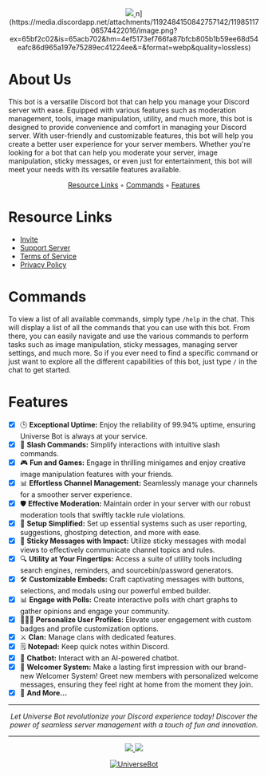 <div align="center">
      <a href="https://github.com/UniverseBot">
        <img src="[https://github.com/UniverseBot/.github/blob/master/images/Banner.pg" />
    </a>n](https://media.discordapp.net/attachments/1192484150842757142/1198511706574422016/image.png?ex=65bf2c02&is=65acb702&hm=4ef5173ef766fa87bfcb805b1b59ee68d54eafc86d965a197e75289ec41224ee&=&format=webp&quality=lossless)
</div>

# About Us

This bot is a versatile Discord bot that can help you manage your Discord server with ease. Equipped with various features such as moderation management, tools, image manipulation, utility, and much more, this bot is designed to provide convenience and comfort in managing your Discord server. With user-friendly and customizable features, this bot will help you create a better user experience for your server members. Whether you're looking for a bot that can help you moderate your server, image manipulation, sticky messages, or even just for entertainment, this bot will meet your needs with its versatile features available.
<p align="center">
  <a href="https://github.com/UniverseBot#resource-links">Resource Links</a>
  ◦
  <a href="https://github.com/UniverseBot#commands">Commands</a>
  ◦
  <a href="https://github.com/UniverseBot#features">Features</a>
</p>

# Resource Links
- [Invite](https://top.gg/bot/850704166359531520)
- [Support Server](https://discord.gg/Eeg4unAu6q)
- [Terms of Service](https://github.com/UniverseBot/Terms-of-Service)
- [Privacy Policy](https://github.com/UniverseBot/Privacy-Policy)

# Commands

To view a list of all available commands, simply type `/help` in the chat. This will display a list of all the commands that you can use with this bot. From there, you can easily navigate and use the various commands to perform tasks such as image manipulation, sticky messages, managing server settings, and much more. So if you ever need to find a specific command or just want to explore all the different capabilities of this bot, just type `/` in the chat to get started.

# Features
- [x] 🕒 **Exceptional Uptime:** Enjoy the reliability of 99.94% uptime, ensuring Universe Bot is always at your service.
- [x] 🧩 **Slash Commands:** Simplify interactions with intuitive slash commands.
- [x] 🎮 **Fun and Games:** Engage in thrilling minigames and enjoy creative image manipulation features with your friends.
- [x] 📊 **Effortless Channel Management:** Seamlessly manage your channels for a smoother server experience.
- [x] 🛡️ **Effective Moderation:** Maintain order in your server with our robust moderation tools that swiftly tackle rule violations.
- [x] 🔧 **Setup Simplified:** Set up essential systems such as user reporting, suggestions, ghostping detection, and more with ease.
- [x] 📌 **Sticky Messages with Impact:** Utilize sticky messages with modal views to effectively communicate channel topics and rules.
- [x] 🔍 **Utility at Your Fingertips:** Access a suite of utility tools including search engines, reminders, and sourcebin/password generators.
- [x] 🛠️ **Customizable Embeds:** Craft captivating messages with buttons, selections, and modals using our powerful embed builder.
- [x] 📊 **Engage with Polls:** Create interactive polls with chart graphs to gather opinions and engage your community.
- [x] 🧑‍🤝‍🧑 **Personalize User Profiles:** Elevate user engagement with custom badges and profile customization options.
- [x] ⚔️ **Clan:** Manage clans with dedicated features.
- [x] 🗒️ **Notepad:** Keep quick notes within Discord.
- [x] 🤖 **Chatbot:** Interact with an AI-powered chatbot.
- [x] 👋 **Welcomer System:** Make a lasting first impression with our brand-new Welcomer System! Greet new members with personalized welcome messages, ensuring they feel right at home from the moment they join.
- [x] 🎈 **And More...**

--------
<p align="center">
  <i>Let Universe Bot revolutionize your Discord experience today! Discover the power of seamless server management with a touch of fun and innovation.</i>
</p>

***
<div align="center">
  <a href="https://discords.com/bots/bots/850704166359531520">
    <img src="https://discords.com/bots/api/bot/850704166359531520/widget">
  </a>
  <a href="https://top.gg/bot/850704166359531520">
    <img src="https://top.gg/api/widget/850704166359531520.svg">
  </a>
</div>

<p align="center">
  <a href="https://github.com/UniverseBot">
    <img src="https://komarev.com/ghpvc/?username=UniverseBot&style=for-the-badge&label=PROFILE%20VIEWS&color=6e57ff" alt="UniverseBot" />
  </a>
</p>
